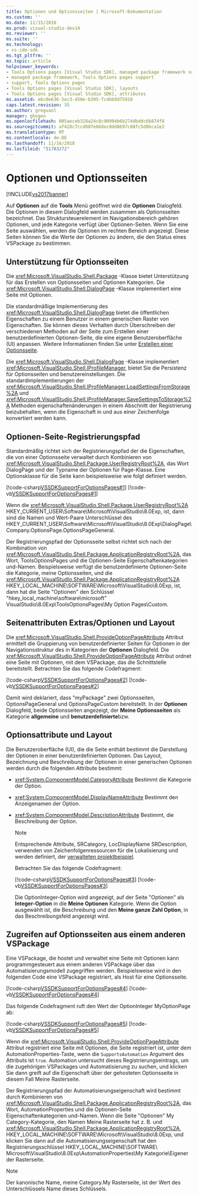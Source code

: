 ```yaml
---
title: Optionen und Optionsseiten | Microsoft-Dokumentation
ms.custom: ''
ms.date: 11/15/2016
ms.prod: visual-studio-dev14
ms.reviewer: ''
ms.suite: ''
ms.technology:
- vs-ide-sdk
ms.tgt_pltfrm: ''
ms.topic: article
helpviewer_keywords:
- Tools Options pages [Visual Studio SDK], managed package framework support
- managed package framework, Tools Options pages support
- support, Tools Options pages
- Tools Options pages [Visual Studio SDK], layouts
- Tools Options pages [Visual Studio SDK], attributes
ms.assetid: e6c0e636-5ec3-450e-b395-fc4bb9d75918
caps.latest.revision: 35
ms.author: gregvanl
manager: ghogen
ms.openlocfilehash: 005aeceb328a24c8c90994b6b274dbddc6b874f8
ms.sourcegitcommit: af428c7ccd007e668ec0dd8697c88fc5d8bca1e2
ms.translationtype: MT
ms.contentlocale: de-DE
ms.lasthandoff: 11/16/2018
ms.locfileid: "51783272"
---
```

# <a name="options-and-options-pages"></a>Optionen und Optionsseiten
[!INCLUDE[vs2017banner](../../includes/vs2017banner.md)]

Auf **Optionen** auf die **Tools** Menü geöffnet wird die **Optionen** Dialogfeld. Die Optionen in diesem Dialogfeld werden zusammen als Optionsseiten bezeichnet. Das Struktursteuerelement im Navigationsbereich gehören Optionen, und jede Kategorie verfügt über Optionen-Seiten. Wenn Sie eine Seite auswählen, werden die Optionen im rechten Bereich angezeigt. Diese Seiten können Sie die Werte der Optionen zu ändern, die den Status eines VSPackage zu bestimmen.  
  
## <a name="support-for-options-pages"></a>Unterstützung für Optionsseiten  
 Die <xref:Microsoft.VisualStudio.Shell.Package> -Klasse bietet Unterstützung für das Erstellen von Optionsseiten und Optionen Kategorien. Die <xref:Microsoft.VisualStudio.Shell.DialogPage> -Klasse implementiert eine Seite mit Optionen.  
  
 Die standardmäßige Implementierung des <xref:Microsoft.VisualStudio.Shell.DialogPage> bietet die öffentlichen Eigenschaften zu einem Benutzer in einem generischen Raster von Eigenschaften. Sie können dieses Verhalten durch Überschreiben der verschiedenen Methoden auf der Seite zum Erstellen einer benutzerdefinierten Optionen-Seite, die eine eigene Benutzeroberfläche (UI) anpassen. Weitere Informationen finden Sie unter [Erstellen einer Optionsseite](../../extensibility/creating-an-options-page.md).  
  
 Die <xref:Microsoft.VisualStudio.Shell.DialogPage> -Klasse implementiert <xref:Microsoft.VisualStudio.Shell.IProfileManager>, bietet Sie die Persistenz für Optionsseiten und benutzereinstellungen. Die standardimplementierungen der <xref:Microsoft.VisualStudio.Shell.IProfileManager.LoadSettingsFromStorage%2A> und <xref:Microsoft.VisualStudio.Shell.IProfileManager.SaveSettingsToStorage%2A> Methoden eigenschaftenänderungen in einem Abschnitt der Registrierung beizubehalten, wenn die Eigenschaft in und aus einer Zeichenfolge konvertiert werden kann.  
  
## <a name="options-page-registry-path"></a>Optionen-Seite-Registrierungspfad  
 Standardmäßig richtet sich der Registrierungspfad der die Eigenschaften, die von einer Optionsseite verwaltet durch Kombinieren von <xref:Microsoft.VisualStudio.Shell.Package.UserRegistryRoot%2A>, das Wort DialogPage und der Typname der Optionen für Page-Klasse. Eine Optionsklasse für die Seite kann beispielsweise wie folgt definiert werden.  
  
 [!code-csharp[VSSDKSupportForOptionsPages#1](../../snippets/csharp/VS_Snippets_VSSDK/vssdksupportforoptionspages/cs/vssdksupportforoptionspagespackage.cs#1)]
 [!code-vb[VSSDKSupportForOptionsPages#1](../../snippets/visualbasic/VS_Snippets_VSSDK/vssdksupportforoptionspages/vb/vssdksupportforoptionspagespackage.vb#1)]  
  
 Wenn die <xref:Microsoft.VisualStudio.Shell.Package.UserRegistryRoot%2A> HKEY_CURRENT_USER\Software\Microsoft\VisualStudio\8.0Exp, ist, dann sind die Namen und Wert-Paare Unterschlüssel des HKEY_CURRENT_USER\Software\Microsoft\VisualStudio\8.0Exp\DialogPage\ Company.OptionsPage.OptionsPageGeneral.  
  
 Der Registrierungspfad der Optionsseite selbst richtet sich nach der Kombination von <xref:Microsoft.VisualStudio.Shell.Package.ApplicationRegistryRoot%2A>, das Wort, ToolsOptionsPages und die Optionen-Seite Eigenschaftenkategorien und-Namen. Beispielsweise verfügt die benutzerdefinierte Optionen-Seite die Kategorie, meine Optionsseiten, und die <xref:Microsoft.VisualStudio.Shell.Package.ApplicationRegistryRoot%2A> HKEY_LOCAL_MACHINE\SOFTWARE\Microsoft\VisualStudio\8.0Exp, ist, dann hat die Seite "Optionen" den Schlüssel "hkey_local_machine\software\microsoft\" VisualStudio\8.0Exp\ToolsOptionsPages\My Option Pages\Custom.  
  
## <a name="toolsoptions-page-attributes-and-layout"></a>Seitenattributen Extras/Optionen und Layout  
 Die <xref:Microsoft.VisualStudio.Shell.ProvideOptionPageAttribute> Attribut ermittelt die Gruppierung von benutzerdefinierter Seiten für Optionen in der Navigationsstruktur des in Kategorien der **Optionen** Dialogfeld. Die <xref:Microsoft.VisualStudio.Shell.ProvideOptionPageAttribute> Attribut ordnet eine Seite mit Optionen, mit dem VSPackage, das die Schnittstelle bereitstellt. Betrachten Sie das folgende Codefragment:  
  
 [!code-csharp[VSSDKSupportForOptionsPages#2](../../snippets/csharp/VS_Snippets_VSSDK/vssdksupportforoptionspages/cs/vssdksupportforoptionspagespackage.cs#2)]
 [!code-vb[VSSDKSupportForOptionsPages#2](../../snippets/visualbasic/VS_Snippets_VSSDK/vssdksupportforoptionspages/vb/vssdksupportforoptionspagespackage.vb#2)]  
  
 Damit wird deklariert, dass "myPackage" zwei Optionsseiten, OptionsPageGeneral und OptionsPageCustom bereitstellt. In der **Optionen** Dialogfeld, beide Optionsseiten angezeigt, der **Meine Optionsseiten** als Kategorie **allgemeine** und **benutzerdefinierte**bzw.  
  
## <a name="option-attributes-and-layout"></a>Optionsattribute und Layout  
 Die Benutzeroberfläche (UI), die die Seite enthält bestimmt die Darstellung der Optionen in einer benutzerdefinierten Optionen. Das Layout, Bezeichnung und Beschreibung der Optionen in einer generischen Optionen werden durch die folgenden Attribute bestimmt:  
  
- <xref:System.ComponentModel.CategoryAttribute> Bestimmt die Kategorie der Option.  
  
- <xref:System.ComponentModel.DisplayNameAttribute> Bestimmt den Anzeigenamen der Option.  
  
- <xref:System.ComponentModel.DescriptionAttribute> Bestimmt, die Beschreibung der Option.  
  
  > [!NOTE]
  >  Entsprechende Attribute, SRCategory, LocDisplayName SRDescription, verwenden von Zeichenfolgenressourcen für die Lokalisierung und werden definiert, der [verwalteten projektbeispiel](http://go.microsoft.com/fwlink/?LinkId=122774).  
  
  Betrachten Sie das folgende Codefragment:  
  
  [!code-csharp[VSSDKSupportForOptionsPages#3](../../snippets/csharp/VS_Snippets_VSSDK/vssdksupportforoptionspages/cs/optionspagecustom.cs#3)]
  [!code-vb[VSSDKSupportForOptionsPages#3](../../snippets/visualbasic/VS_Snippets_VSSDK/vssdksupportforoptionspages/vb/optionspagegeneral.vb#3)]  
  
  Die OptionInteger-Option wird angezeigt, auf der Seite "Optionen" als **Integer-Option** in die **Meine Optionen** Kategorie. Wenn die Option ausgewählt ist, die Beschreibung und den **Meine ganze Zahl Option**, in das Beschreibungsfeld angezeigt wird.  
  
## <a name="accessing-options-pages-from-another-vspackage"></a>Zugreifen auf Optionsseiten aus einem anderen VSPackage  
 Eine VSPackage, die hostet und verwaltet eine Seite mit Optionen kann programmgesteuert aus einem anderen VSPackage über das Automatisierungsmodell zugegriffen werden. Beispielsweise wird in den folgenden Code eine VSPackage registriert, als Host für eine Optionsseite.  
  
 [!code-csharp[VSSDKSupportForOptionsPages#4](../../snippets/csharp/VS_Snippets_VSSDK/vssdksupportforoptionspages/cs/vssdksupportforoptionspagespackage.cs#4)]
 [!code-vb[VSSDKSupportForOptionsPages#4](../../snippets/visualbasic/VS_Snippets_VSSDK/vssdksupportforoptionspages/vb/vssdksupportforoptionspagespackage.vb#4)]  
  
 Das folgende Codefragment ruft den Wert der OptionInteger MyOptionPage ab:  
  
 [!code-csharp[VSSDKSupportForOptionsPages#5](../../snippets/csharp/VS_Snippets_VSSDK/vssdksupportforoptionspages/cs/vssdksupportforoptionspagespackage.cs#5)]
 [!code-vb[VSSDKSupportForOptionsPages#5](../../snippets/visualbasic/VS_Snippets_VSSDK/vssdksupportforoptionspages/vb/vssdksupportforoptionspagespackage.vb#5)]  
  
 Wenn die <xref:Microsoft.VisualStudio.Shell.ProvideOptionPageAttribute> Attribut registriert eine Seite mit Optionen, die Seite registriert ist, unter dem AutomationProperties-Taste, wenn die `SupportsAutomation` Argument des Attributs ist `true`. Automation untersucht dieses Registrierungseintrags, um die zugehörigen VSPackages und Automatisierung zu suchen, und klicken Sie dann greift auf die Eigenschaft über der gehosteten Optionsseite in diesem Fall Meine Rasterseite.  
  
 Der Registrierungspfad der Automatisierungseigenschaft wird bestimmt durch Kombinieren von <xref:Microsoft.VisualStudio.Shell.Package.ApplicationRegistryRoot%2A>, das Wort, AutomationProperties und die Optionen-Seite Eigenschaftenkategorien und-Namen. Wenn die Seite "Optionen" My Category-Kategorie, den Namen Meine Rasterseite hat z. B. und <xref:Microsoft.VisualStudio.Shell.Package.ApplicationRegistryRoot%2A>, HKEY_LOCAL_MACHINE\SOFTWARE\Microsoft\VisualStudio\8.0Exp, und klicken Sie dann auf die Automatisierungseigenschaft hat den Registrierungsschlüssel HKEY_LOCAL_MACHINE\SOFTWARE\ Microsoft\VisualStudio\8.0Exp\AutomationProperties\My Kategorie\Eigener der Rasterseite.  
  
> [!NOTE]
>  Der kanonische Name, meine Category.My Rasterseite, ist der Wert des Unterschlüssels Name dieses Schlüssels.

